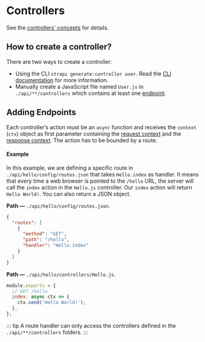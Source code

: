 # Controllers

See the [controllers' concepts](../concepts/concepts.md#controllers) for details.

## How to create a controller?

There are two ways to create a controller:

- Using the CLI `strapi generate:controller user`. Read the [CLI documentation](../cli/CLI.md#strapi-generatecontroller) for more information.
- Manually create a JavaScript file named `User.js` in `./api/**/controllers` which contains at least one [endpoint](#adding-endpoints).

## Adding Endpoints

Each controller’s action must be an `async` function and receives the `context` (`ctx`) object as first parameter containing the [request context](../guides/requests.md) and the [response context](../guides/responses.md). The action has to be bounded by a route.

#### Example

In this example, we are defining a specific route in `./api/hello/config/routes.json` that takes `Hello.index` as handler. It means that every time a web browser is pointed to the `/hello` URL, the server will call the `index` action in the `Hello.js` controller. Our `index` action will return `Hello World!`. You can also return a JSON object.

**Path —** `./api/hello/config/routes.json`.

```json
{
  "routes": [
    {
      "method": "GET",
      "path": "/hello",
      "handler": "Hello.index"
    }
  ]
}
```

**Path —** `./api/hello/controllers/Hello.js`.

```js
module.exports = {
  // GET /hello
  index: async ctx => {
    ctx.send('Hello World!');
  },
};
```

::: tip
A route handler can only access the controllers defined in the `./api/**/controllers` folders.
:::
